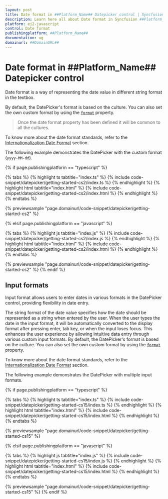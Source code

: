 ```yaml
---
layout: post
title: Date format in ##Platform_Name## Datepicker control | Syncfusion
description: Learn here all about Date format in Syncfusion ##Platform_Name## Datepicker control of Syncfusion Essential JS 2 and more.
platform: ej2-javascript
control: Date format 
publishingplatform: ##Platform_Name##
documentation: ug
domainurl: ##DomainURL##
---
```


# Date format in ##Platform_Name## Datepicker control

Date format is a way of representing the date value in different string format in the textbox.

By default, the DatePicker's format is based on the culture. You can also set the own custom format by using the [`format`](../api/datepicker/#format) property.

> Once the date format property has been defined it will be common to all the cultures.

To know more about the date format standards, refer to the [Internationalization Date Format](https://ej2.syncfusion.com/documentation/common/internationalization) section.

The following example demonstrates the DatePicker with the custom format (`yyyy-MM-dd`).

{% if page.publishingplatform == "typescript" %}

 {% tabs %}
{% highlight ts tabtitle="index.ts" %}
{% include code-snippet/datepicker/getting-started-cs2/index.ts %}
{% endhighlight %}
{% highlight html tabtitle="index.html" %}
{% include code-snippet/datepicker/getting-started-cs2/index.html %}
{% endhighlight %}
{% endtabs %}
        
{% previewsample "page.domainurl/code-snippet/datepicker/getting-started-cs2" %}

{% elsif page.publishingplatform == "javascript" %}

{% tabs %}
{% highlight js tabtitle="index.js" %}
{% include code-snippet/datepicker/getting-started-cs2/index.js %}
{% endhighlight %}
{% highlight html tabtitle="index.html" %}
{% include code-snippet/datepicker/getting-started-cs2/index.html %}
{% endhighlight %}
{% endtabs %}

{% previewsample "page.domainurl/code-snippet/datepicker/getting-started-cs2" %}
{% endif %}

## Input formats 

Input format allows users to enter dates in various formats in the DatePicker control, providing flexibility in date entry.

The string format of the date value specifies how the date should be represented as a string when entered by the user. When the user types the date in the input format, it will be automatically converted to the display format after pressing enter, tab key, or when the input loses focus. This enhances the user experience by allowing intuitive data entry through various custom input formats. By default, the DatePicker's format is based on the culture. You can also set the own custom format by using the [`format`](../api/datepicker/#format) property.

To know more about the date format standards, refer to the [Internationalization Date Format](https://ej2.syncfusion.com/documentation/common/internationalization) section.

The following example demonstrates the DatePicker with multiple input formats.

{% if page.publishingplatform == "typescript" %}

 {% tabs %}
{% highlight ts tabtitle="index.ts" %}
{% include code-snippet/datepicker/getting-started-cs15/index.ts %}
{% endhighlight %}
{% highlight html tabtitle="index.html" %}
{% include code-snippet/datepicker/getting-started-cs15/index.html %}
{% endhighlight %}
{% endtabs %}
        
{% previewsample "page.domainurl/code-snippet/datepicker/getting-started-cs15" %}

{% elsif page.publishingplatform == "javascript" %}

{% tabs %}
{% highlight js tabtitle="index.js" %}
{% include code-snippet/datepicker/getting-started-cs15/index.js %}
{% endhighlight %}
{% highlight html tabtitle="index.html" %}
{% include code-snippet/datepicker/getting-started-cs15/index.html %}
{% endhighlight %}
{% endtabs %}

{% previewsample "page.domainurl/code-snippet/datepicker/getting-started-cs15" %}
{% endif %}
